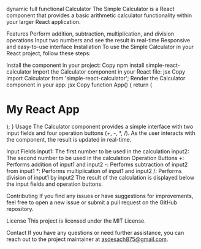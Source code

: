 dynamic full functional Calculator
The Simple Calculator is a React component that provides a basic arithmetic calculator functionality within your larger React application.

Features
Perform addition, subtraction, multiplication, and division operations
Input two numbers and see the result in real-time
Responsive and easy-to-use interface
Installation
To use the Simple Calculator in your React project, follow these steps:

Install the component in your project:
Copy
npm install simple-react-calculator
Import the Calculator component in your React file:
jsx
Copy
import Calculator from 'simple-react-calculator';
Render the Calculator component in your app:
jsx
Copy
function App() {
  return (
    <div>
      <h1>My React App</h1>
      <Calculator />
    </div>
  );
}
Usage
The Calculator component provides a simple interface with two input fields and four operation buttons (+, -, *, /). As the user interacts with the component, the result is updated in real-time.

Input Fields
input1: The first number to be used in the calculation
input2: The second number to be used in the calculation
Operation Buttons
+: Performs addition of input1 and input2
-: Performs subtraction of input2 from input1
*: Performs multiplication of input1 and input2
/: Performs division of input1 by input2
The result of the calculation is displayed below the input fields and operation buttons.

Contributing
If you find any issues or have suggestions for improvements, feel free to open a new issue or submit a pull request on the GitHub repository.

License
This project is licensed under the MIT License.

Contact
If you have any questions or need further assistance, you can reach out to the project maintainer at asdesach875@gmail.com.

